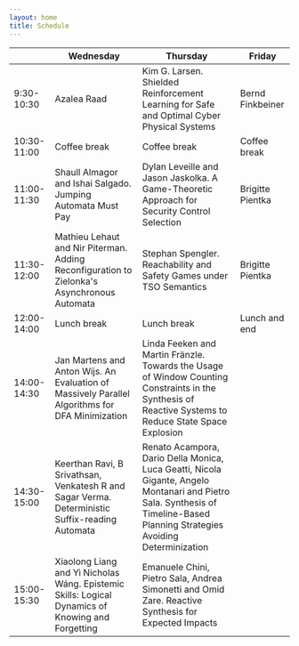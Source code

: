 ```yaml
---
layout: home
title: Schedule
---
```

<!-- <div class="alert alert-success alert-dismissible fade show" role="alert">
    <h4 class="alert-heading">Time zone</h4>
        All times are Icelandic time: GMT/UTC.
  <button type="button" class="close" data-dismiss="alert" aria-label="Close">
    <span aria-hidden="true">&times;</span>
  </button>
</div>
<div class="alert alert-success alert-dismissible fade show" role="alert">
    <h4 class="alert-heading">Room changes</h4>
<p>Due to unavailability of some rooms, the following changes have been made:
<ul>
<li> On Thursday, talks in M104 have been moved to V102, and those of M105 to M101.</li>
<li> On Friday, talks in M104 have again been moved to V102, and those of M103 to M101. </li>
</ul> </p>
<p> The on-site room names have been changed accordingly. The Zoom room names remain unchanged, and are indicated in brackets.</p>
  <button type="button" class="close" data-dismiss="alert" aria-label="Close">
    <span aria-hidden="true">&times;</span>
  </button>
</div>

An overview of the talks is available [here](/lc2022/talks), and you can find the list of all abstracts [there](/lc2022/talks/LC_2022_Abstracts.pdf).-->

|  | Wednesday | Thursday | Friday |
| --- | --- | --- | --- |
9:30-10:30 | Azalea Raad | Kim G. Larsen. Shielded Reinforcement Learning for Safe and Optimal Cyber Physical Systems | Bernd Finkbeiner |
10:30-11:00 | Coffee break | Coffee break | Coffee break |
11:00-11:30 | Shaull Almagor and Ishai Salgado. Jumping Automata Must Pay | Dylan Leveille and Jason Jaskolka. A Game-Theoretic Approach for Security Control Selection | Brigitte Pientka |
11:30-12:00 | Mathieu Lehaut and Nir Piterman. Adding Reconfiguration to Zielonka's Asynchronous Automata | Stephan Spengler. Reachability and Safety Games under TSO Semantics | Brigitte Pientka |
12:00-14:00 | Lunch break | Lunch break | Lunch and end |
14:00-14:30 | Jan Martens and Anton Wijs. An Evaluation of Massively Parallel Algorithms for DFA Minimization | Linda Feeken and Martin Fränzle. Towards the Usage of Window Counting Constraints in the Synthesis of Reactive Systems to Reduce State Space Explosion  | |
14:30-15:00 | Keerthan Ravi, B Srivathsan, Venkatesh R and Sagar Verma. Deterministic Suffix-reading Automata | Renato Acampora, Dario Della Monica, Luca Geatti, Nicola Gigante, Angelo Montanari and Pietro Sala. Synthesis of Timeline-Based Planning Strategies Avoiding Determinization  | |
15:00-15:30 | Xiaolong Liang and Yì Nicholas Wáng. Epistemic Skills: Logical Dynamics of Knowing and Forgetting | Emanuele Chini, Pietro Sala, Andrea Simonetti and Omid Zare. Reactive Synthesis for Expected Impacts | |
